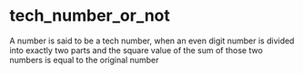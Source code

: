 # tech_number_or_not
A number is said to be a tech number, when an even digit number is divided into exactly two parts and the square value of the sum of those two numbers is equal to the original number
